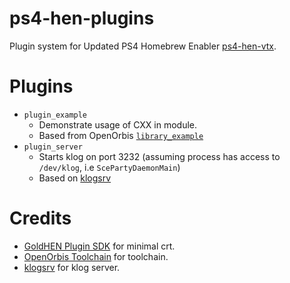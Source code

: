 # ps4-hen-plugins

Plugin system for Updated PS4 Homebrew Enabler [ps4-hen-vtx](https://github.com/EchoStretch/ps4-hen-vtx).

# Plugins

- `plugin_example`
  - Demonstrate usage of CXX in module.
  - Based from OpenOrbis [`library_example`](https://github.com/OpenOrbis/OpenOrbis-PS4-Toolchain/blob/63c0be5ffff09fbaebebc6b9a738d150e2da0205/samples/library_example/library_example/lib.cpp)
- `plugin_server`
  - Starts klog on port 3232 (assuming process has access to `/dev/klog`, i.e `ScePartyDaemonMain`)
  - Based on [klogsrv](https://github.com/ps5-payload-dev/klogsrv)

# Credits

- [GoldHEN Plugin SDK](https://github.com/GoldHEN/GoldHEN_Plugins_SDK) for minimal crt.
- [OpenOrbis Toolchain](https://github.com/OpenOrbis/OpenOrbis-PS4-Toolchain) for toolchain.
- [klogsrv](https://github.com/ps5-payload-dev/klogsrv) for klog server.

